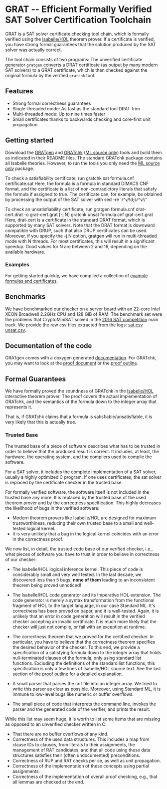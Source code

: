 # GRAT -- Efficient Formally Verified SAT Solver Certification Toolchain

GRAT is a SAT solver certificate checking tool chain, which is formally verified using the [Isabelle/HOL](https:/isabelle.in.tum.de) theorem prover.
If a certificate is verified, you have strong formal guarantees that the solution produced by the SAT solver was actually correct.

The tool chain consists of two programs: The unverified certificate generator <code>gratgen</code> converts a 
DRAT certificate (as output by many modern SAT solvers) to a GRAT certificate, which is then checked against the original formula by the 
verified <code>gratchk</code> tool.

## Features
  * Strong formal correctness guarantees
  * Single-threaded mode: As fast as the standard tool DRAT-trim
  * Multi-threaded mode: Up to nine times faster
  * Small certificates thanks to backwards checking and core-first unit propagation


## Getting started
Download the [GRATgen](gratgen.tgz) and [GRATchk](gratchk.tgz) ([ML source only](gratchk-sml.tgz)) tools and build them as indicated in their README files.
The standard GRATchk package contains all Isabelle theories. However, to run the tools you only need the [ML source only](gratchk-sml.tgz) package.

To check a satisfiability certificate, run
    gratchk sat formula.cnf certificate.sat
Here, the formula is a formula in standard DIMACS CNF format, and the certificate is a list of non-contradictory literals that satisfy the formula if assigned to true.
The certificate can, for example, be obtained by processing the output of the SAT solver with
    sed -re '/^v/!d;s/^v//'

To check an unsatisfiability certificate, run
    gratgen formula.cnf drat-cert.drat -o grat-cert.grat [-j N]
    gratchk unsat formula.cnf grat-cert.grat
Here, drat-cert is a certificate in the standard DRAT format, which is supported by many SAT solvers. Note that the DRAT format is downward compatible with DRUP, such that also DRUP certificates can be used. Moreover, if you specify the -j N option, gratgen will run in multi-threaded mode with N threads. 
For most certificates, this will result in a significant speedup. Good values for N are between 2 and 16, depending on the available hardware.

### Examples
For getting started quickly, we have compiled a collection of [example formulas and certificates](examples.tgz).

## Benchmarks
We have benchmarked our checker on a server board with an 22-core Intel XEON Broadwell 2.2GHz CPU and 128 GiB of RAM. 
The benchmark set were the problems that CryptoMiniSAT solved in the [2016 SAT competition](http://baldur.iti.kit.edu/sat-competition-2016) main track.
We provide the raw csv files extracted from the logs: [sat.csv](sat.csv) [unsat.csv](unsat.csv).

## Documentation of the code
  GRATgen comes with a doxygen generated [documentation](gratgen-doc/index.html).
  For GRATchk, you may want to look at the [proof document](document.pdf) or the [proof outline](outline.pdf).


## Formal Guarantees
We have formally proved the soundness of GRATchk in the [Isabelle/HOL](https:/isabelle.in.tum.de) interactive theorem prover.
The proof covers the actual implementation of GRATchk, and the semantics of the formula down to the integer array that represents it.

That is, if GRATchk claims that a formula is satisfiable/unsatisfiable, it is very likely that this is actually true. 

### Trusted Base
The trusted base of a piece of software describes what has to be trusted in order to believe that the produced result is correct.
It includes, at least, the hardware, the operating system, and the compilers used to compile the software.

For a SAT solver, it includes the complete implementation of a SAT solver, usually a highly optimized C program. 
If one uses certificates, the sat solver is replaced by the certificate checker in the trusted base.

For formally verified software, the software itself is not included in the trusted base any more. 
It is replaced by the trusted base of the used theorem prover and by the correctness specification.
This highly decreases the likelihood of bugs in the verified software:

 * Modern theorem provers like Isabelle/HOL are designed for maximum trustworthiness, reducing their own trusted base to a small and well-tested logical kernel.
 * It is very unlikely that a bug in the logical kernel coincides with an error in the correctness proof.

We now list, in detail, the trusted code base of our verified checker, i.e., what pieces of software you have to trust in order to believe in correctness of our checker:

 * The Isabelle/HOL logical inference kernel. This piece of code is considerably small and very well tested. In the last decade, we discovered less than 5 bugs, 
  **none of them** leading to an inconsistent theorem being proved unnoticed!

 * The Isabelle/HOL code generator and its Imperative HOL extension. The code generator is merely a syntax transformation from the 
  functional fragment of HOL to the target language, in our case Standard ML. It's correctness has been proved on paper, and it is well-tested.
  Again, it is unlikely that an error in code generation will result in the verified checker accepting an invalid certificate. 
  It is much more likely that the checker will just not compile, or fail with an exception at runtime.

 * The correctness theorem that we proved for the certified checker. In particular, you have to believe that the correctness theorem specifies the desired behavior of the checker.
  To this end, we provide a specification of a satisfying formula down to the integer array that holds null-terminated clauses of the formula, only using standard list functions. 
  Excluding the definitions of the standard list functions, this specification is only a few lines of Isabelle/HOL source text.
  See the last section of the [proof outline](outline.pdf) for a detailed explanation.

 * A small parser that parses the cnf file into an integer array. We tried to write this parser as clear as possible. 
  Moreover, using Standard ML, it is immune to low-level bugs like numeric or buffer overflows.
  
 * The small piece of code that interprets the command line, invokes the parser and the generated code of the verifier, and prints the result.


While this list may seem huge, it is worth to list some items that are missing as opposed to an unverified checker written in C:

 * That there are no buffer overflows of any kind.
 * Correctness of the used data structures. This includes a map from clause IDs to clauses, from literals to their assignments, 
  the management of RAT candidates, and that all code using these data structures satisfies their (often undocumented) preconditions.
 * Correctness of RUP and RAT checks per se, as well as unit propagation.
 * Correctness of the implementation of these concepts using partial assignments.
 * Correctness of the implementation of overall proof checking, e.g., that all lemmas are checked at the end.
    
